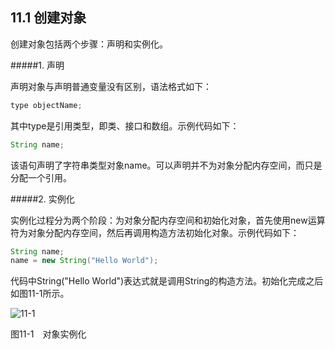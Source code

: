 ## 11.1 创建对象

创建对象包括两个步骤：声明和实例化。

#####1\. 声明

声明对象与声明普通变量没有区别，语法格式如下：
```java
type objectName;
```
其中type是引用类型，即类、接口和数组。示例代码如下：
```java
String name;
```
该语句声明了字符串类型对象name。可以声明并不为对象分配内存空间，而只是分配一个引用。

#####2\. 实例化

实例化过程分为两个阶段：为对象分配内存空间和初始化对象，首先使用new运算符为对象分配内存空间，然后再调用构造方法初始化对象。示例代码如下：
```java
String name;
name = new String("Hello World");
```
代码中String(&quot;Hello World&quot;)表达式就是调用String的构造方法。初始化完成之后如图11-1所示。

![11-1](..../assets/11-1.jpg)

图11-1　对象实例化